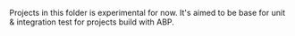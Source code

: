Projects in this folder is experimental for now.
It's aimed to be base for unit & integration test for projects build with ABP.